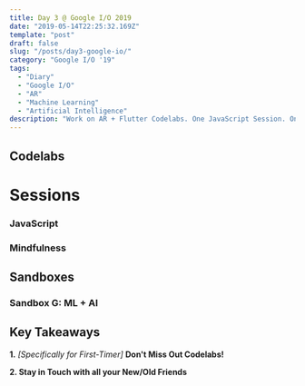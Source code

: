 ```yaml
---
title: Day 3 @ Google I/O 2019
date: "2019-05-14T22:25:32.169Z"
template: "post"
draft: false
slug: "/posts/day3-google-io/"
category: "Google I/O '19"
tags:
  - "Diary"
  - "Google I/O"
  - "AR"
  - "Machine Learning"
  - "Artificial Intelligence"
description: "Work on AR + Flutter Codelabs. One JavaScript Session. One Mindfulness Session. One Sandbox on ML + AI."
---
```


## Codelabs

<!-- ![io-meet-w-joe-wework](/media/google-io-2019/io-meet-w-joe.jpg)  -->

# Sessions

### JavaScript


### Mindfulness

<!-- ![io-meet-w-joe-wework](/media/google-io-2019/io-meet-w-joe.jpg)  -->

## Sandboxes

### Sandbox G: ML + AI 

<!-- ![io-meet-w-joe-wework](/media/google-io-2019/io-meet-w-joe.jpg)  -->

<!-- ![io-meet-w-joe-wework](/media/google-io-2019/io-meet-w-joe.jpg)  -->


## Key Takeaways

**1.** *[Specifically for First-Timer]* **Don't Miss Out Codelabs!** 


**2. Stay in Touch with all your New/Old Friends** 







